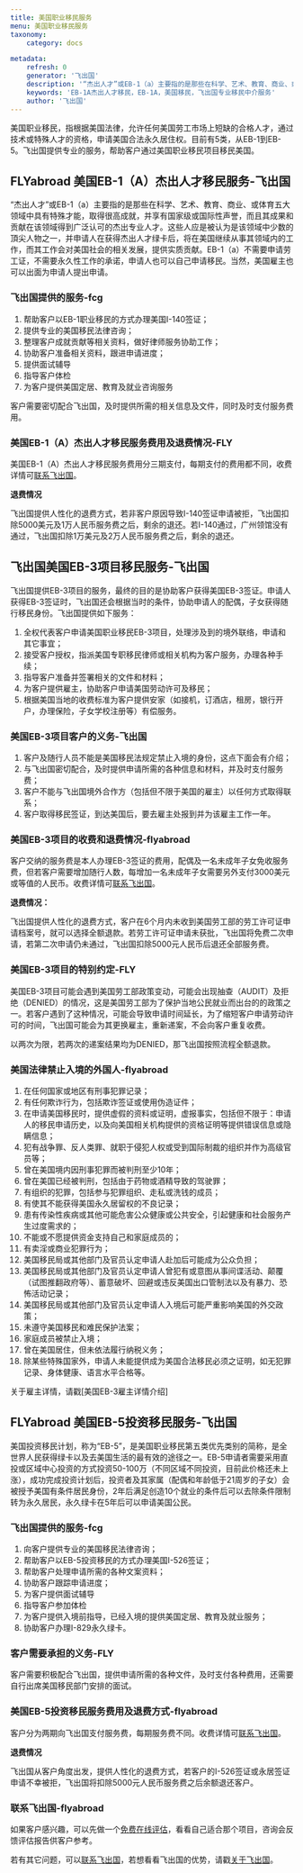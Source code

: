 ```yaml
---
title: 美国职业移民服务
menu: 美国职业移民服务
taxonomy:
    category: docs

metadata:
    refresh: 0
    generator: '飞出国'
    description: '“杰出人才”或EB-1（a）主要指的是那些在科学、艺术、教育、商业、或体育五大领域中具有特殊才能，取得很高成就，并享有国家级或国际性声誉，而且其成果和贡献在该领域得到广泛认可的杰出专业人才。EB-1（a）不需要申请劳工证，不需要永久性工作的承诺，申请人也可以自己申请移民。当然，美国雇主也可以出面为申请人提出申请。'
    keywords: 'EB-1A杰出人才移民，EB-1A，美国移民，飞出国专业移民中介服务'
    author: '飞出国'
---
```


美国职业移民，指根据美国法律，允许任何美国劳工市场上短缺的合格人才，通过技术或特殊人才的资格，申请美国合法永久居住权。目前有5类，从EB-1到EB-5。飞出国提供专业的服务，帮助客户通过美国职业移民项目移民美国。

## FLYabroad 美国EB-1（A）杰出人才移民服务-飞出国

“杰出人才”或EB-1（a）主要指的是那些在科学、艺术、教育、商业、或体育五大领域中具有特殊才能，取得很高成就，并享有国家级或国际性声誉，而且其成果和贡献在该领域得到广泛认可的杰出专业人才。这些人应是被认为是该领域中少数的頂尖人物之一，并申请人在获得杰出人才绿卡后，将在美国继续从事其领域内的工作，而其工作会对美国社会的相关发展，提供实质贡献。EB-1（a）不需要申请劳工证，不需要永久性工作的承诺，申请人也可以自己申请移民。当然，美国雇主也可以出面为申请人提出申请。

### 飞出国提供的服务-fcg

1. 帮助客户以EB-1职业移民的方式办理美国I-140签证；
2. 提供专业的美国移民法律咨询；
3. 整理客户成就贡献等相关资料，做好律师服务协助工作；
4. 协助客户准备相关资料，跟进申请进度；
5. 提供面试辅导
6. 指导客户体检
7. 为客户提供美国定居、教育及就业咨询服务

客户需要密切配合飞出国，及时提供所需的相关信息及文件，同时及时支付服务费用。

### 美国EB-1（A）杰出人才移民服务费用及退费情况-FLY

美国EB-1（A）杰出人才移民服务费用分三期支付，每期支付的费用都不同，收费详情可[联系飞出国]。

**退费情况**

飞出国提供人性化的退费方式，若非客户原因导致I-140签证申请被拒，飞出国扣除5000美元及1万人民币服务费之后，剩余的退还。若I-140通过，广州领馆没有通过，飞出国扣除1万美元及2万人民币服务费之后，剩余的退还。

## 飞出国美国EB-3项目移民服务-飞出国

飞出国提供EB-3项目的服务，最终的目的是协助客户获得美国EB-3签证。申请人获得EB-3签证时，飞出国还会根据当时的条件，协助申请人的配偶，子女获得随行移民身份。飞出国提供如下服务：

1. 全权代表客户申请美国职业移民EB-3项目，处理涉及到的境外联络，申请和其它事宜；
2. 接受客户授权，指派美国专职移民律师或相关机构为客户服务，办理各种手续；
3. 指导客户准备并签署相关的文件和材料；
4. 为客户提供雇主，协助客户申请美国劳动许可及移民；
5. 根据美国当地的收费标准为客户提供安家（如接机，订酒店，租房，银行开户，办理保险，子女学校注册等）有偿服务。

### 美国EB-3项目客户的义务-飞出国

1. 客户及随行人员不能是美国移民法规定禁止入境的身份，这点下面会有介绍；
2. 与飞出国密切配合，及时提供申请所需的各种信息和材料，并及时支付服务费；
3. 客户不能与飞出国境外合作方（包括但不限于美国的雇主）以任何方式取得联系；
4. 客户取得移民签证，到达美国后，要去雇主处报到并为该雇主工作一年。

### 美国EB-3项目的收费和退费情况-flyabroad

客户交纳的服务费是本人办理EB-3签证的费用，配偶及一名未成年子女免收服务费，但若客户需要增加随行人数，每增加一名未成年子女需要另外支付3000美元或等值的人民币。收费详情可[联系飞出国]。

**退费情况：**

飞出国提供人性化的退费方式，客户在6个月内未收到美国劳工部的劳工许可证申请档案号，就可以选择全额退款。若劳工许可证申请未获批，飞出国将免费二次申请，若第二次申请仍未通过，飞出国扣除5000元人民币后退还全部服务费。

### 美国EB-3项目的特别约定-FLY

美国EB-3项目可能会遇到美国劳工部政策变动，可能会出现抽查（AUDIT）及拒绝（DENIED）的情况，这是美国劳工部为了保护当地公民就业而出台的的政策之一。若客户遇到了这种情况，可能会导致申请时间延长，为了缩短客户申请劳动许可的时间，飞出国可能会为其更换雇主，重新递案，不会向客户重复收费。

以两次为限，若两次的递案结果均为DENIED，那飞出国按照流程全额退款。

### 美国法律禁止入境的外国人-flyabroad

01. 在任何国家或地区有刑事犯罪记录；
02. 有任何欺诈行为，包括欺诈签证或使用伪造证件；
03. 在申请美国移民时，提供虚假的资料或证明，虚报事实，包括但不限于：申请人的移民申请历史，以及向美国相关机构提供的资格证明等提供错误信息或隐瞒信息；
04. 犯有战争罪、反人类罪、就职于侵犯人权或受到国际制裁的组织并作为高级官员等；
05. 曾在美国境内因刑事犯罪而被判刑至少10年；
06. 曾在美国已经被判刑，包括由于药物或酒精导致的驾驶罪；
07. 有组织的犯罪，包括参与犯罪组织、走私或洗钱的成员；
08. 有使其不能获得美国永久居留权的不良记录；
09. 患有传染性疾病或其他可能危害公众健康或公共安全，引起健康和社会服务产生过度需求的；
10. 不能或不愿提供资金支持自己和家庭成员的；
11. 有卖淫或商业犯罪行为；
12. 美国移民局或其他部门及官员认定申请人赴加后可能成为公众负担；
13. 美国移民局或其他部门及官员认定申请人曾犯有或意图从事间谍活动、颠覆（试图推翻政府等）、蓄意破坏、回避或违反美国出口管制法以及有暴力、恐怖活动记录；
14. 美国移民局或其他部门及官员认定申请人入境后可能严重影响美国的外交政策；
15. 未遵守美国移民和难民保护法案；
16. 家庭成员被禁止入境；
17. 曾在美国居住，但未依法履行纳税义务；
18. 除某些特殊国家外，申请人未能提供成为美国合法移民必须之证明，如无犯罪记录、身体健康、语言水平合格等。

关于雇主详情，请戳[美国EB-3雇主详情介绍]

## FLYabroad 美国EB-5投资移民服务-飞出国

美国投资移民计划，称为“EB-5”，是美国职业移民第五类优先类别的简称，是全世界人民获得绿卡以及去美国生活的最有效的途径之一。EB-5申请者需要采用直投或区域中心投资的方式投资50-100万（不同区域不同投资，目前此价格还未上涨），成功完成投资计划后，投资者及其家属（配偶和年龄低于21周岁的子女）会被授予美国有条件居民身份，2年后满足创造10个就业的条件后可以去除条件限制转为永久居民，永久绿卡在5年后可以申请美国公民。

### 飞出国提供的服务-fcg

1. 向客户提供专业的美国移民法律咨询；
2. 帮助客户以EB-5投资移民的方式办理美国I-526签证；
3. 帮助客户处理申请所需的各种文案资料；
4. 协助客户跟踪申请进度；
5. 为客户提供面试辅导
6. 指导客户参加体检
7. 为客户提供入境前指导，已经入境的提供美国定居、教育及就业服务；
8. 协助客户办理I-829永久绿卡。

### 客户需要承担的义务-FLY

客户需要积极配合飞出国，提供申请所需的各种文件，及时支付各种费用，还需要自行出席美国移民部门安排的面试。

### 美国EB-5投资移民服务费用及退费方式-flyabroad

客户分为两期向飞出国支付服务费，每期服务费不同。收费详情可[联系飞出国]。

**退费情况**

飞出国从客户角度出发，提供人性化的退费方式，若客户的I-526签证或永居签证申请不幸被拒，飞出国将扣除5000元人民币服务费之后余额退还客户。

### 联系飞出国-flyabroad

如果客户感兴趣，可以先做一个[免费在线评估]，看看自己适合那个项目，咨询会反馈评估报告供客户参考。

若有其它问题，可以[联系飞出国]，若想看看飞出国的优势，请戳[关于飞出国]。

[免费在线评估]:http://pg.flyabroadvisa.com/?target=blank
[联系飞出国]:http://flyabroad.me/contact/?target=blank 
[关于飞出国]:http://flyabroad.me/?target=blank

